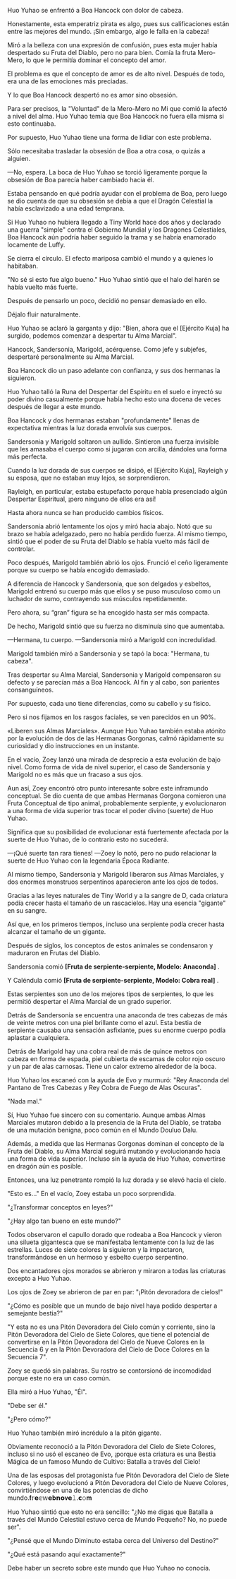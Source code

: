 
Huo Yuhao se enfrentó a Boa Hancock con dolor de cabeza.

Honestamente, esta emperatriz pirata es algo, pues sus calificaciones están entre las mejores del mundo. ¡Sin embargo, algo le falla en la cabeza!

Miró a la belleza con una expresión de confusión, pues esta mujer había despertado su Fruta del Diablo, pero no para bien. Comía la fruta Mero-Mero, lo que le permitía dominar el concepto del amor.

El problema es que el concepto de amor es de alto nivel. Después de todo, era una de las emociones más preciadas.

Y lo que Boa Hancock despertó no es amor sino obsesión.

Para ser precisos, la "Voluntad" de la Mero-Mero no Mi que comió la afectó a nivel del alma. Huo Yuhao temía que Boa Hancock no fuera ella misma si esto continuaba.

Por supuesto, Huo Yuhao tiene una forma de lidiar con este problema.

Sólo necesitaba trasladar la obsesión de Boa a otra cosa, o quizás a alguien.

—No, espera. La boca de Huo Yuhao se torció ligeramente porque la obsesión de Boa parecía haber cambiado hacia él.

Estaba pensando en qué podría ayudar con el problema de Boa, pero luego se dio cuenta de que su obsesión se debía a que el Dragón Celestial la había esclavizado a una edad temprana.

Si Huo Yuhao no hubiera llegado a Tiny World hace dos años y declarado una guerra "simple" contra el Gobierno Mundial y los Dragones Celestiales, Boa Hancock aún podría haber seguido la trama y se habría enamorado locamente de Luffy.

Se cierra el círculo. El efecto mariposa cambió el mundo y a quienes lo habitaban.

"No sé si esto fue algo bueno." Huo Yuhao sintió que el halo del harén se había vuelto más fuerte.

Después de pensarlo un poco, decidió no pensar demasiado en ello.

Déjalo fluir naturalmente.

Huo Yuhao se aclaró la garganta y dijo: "Bien, ahora que el [Ejército Kuja] ha surgido, podemos comenzar a despertar tu Alma Marcial".

Hancock, Sandersonia, Marigold, acérquense. Como jefe y subjefes, despertaré personalmente su Alma Marcial.

Boa Hancock dio un paso adelante con confianza, y sus dos hermanas la siguieron.

Huo Yuhao talló la Runa del Despertar del Espíritu en el suelo e inyectó su poder divino casualmente porque había hecho esto una docena de veces después de llegar a este mundo.

Boa Hancock y dos hermanas estaban "profundamente" llenas de expectativa mientras la luz dorada envolvía sus cuerpos.

Sandersonia y Marigold soltaron un aullido. Sintieron una fuerza invisible que les amasaba el cuerpo como si jugaran con arcilla, dándoles una forma más perfecta.

Cuando la luz dorada de sus cuerpos se disipó, el [Ejército Kuja], Rayleigh y su esposa, que no estaban muy lejos, se sorprendieron.

Rayleigh, en particular, estaba estupefacto porque había presenciado algún Despertar Espiritual, ¡pero ninguno de ellos era así!

Hasta ahora nunca se han producido cambios físicos.

Sandersonia abrió lentamente los ojos y miró hacia abajo. Notó que su brazo se había adelgazado, pero no había perdido fuerza. Al mismo tiempo, sintió que el poder de su Fruta del Diablo se había vuelto más fácil de controlar.

Poco después, Marigold también abrió los ojos. Frunció el ceño ligeramente porque su cuerpo se había encogido demasiado.

A diferencia de Hancock y Sandersonia, que son delgados y esbeltos, Marigold entrenó su cuerpo más que ellos y se puso musculoso como un luchador de sumo, contrayendo sus músculos repetidamente.

Pero ahora, su “gran” figura se ha encogido hasta ser más compacta.

De hecho, Marigold sintió que su fuerza no disminuía sino que aumentaba.

—Hermana, tu cuerpo. —Sandersonia miró a Marigold con incredulidad.

Marigold también miró a Sandersonia y se tapó la boca: "Hermana, tu cabeza".

Tras despertar su Alma Marcial, Sandersonia y Marigold compensaron su defecto y se parecían más a Boa Hancock. Al fin y al cabo, son parientes consanguíneos.

Por supuesto, cada uno tiene diferencias, como su cabello y su físico.

Pero si nos fijamos en los rasgos faciales, se ven parecidos en un 90%.

«Liberen sus Almas Marciales». Aunque Huo Yuhao también estaba atónito por la evolución de dos de las Hermanas Gorgonas, calmó rápidamente su curiosidad y dio instrucciones en un instante.

En el vacío, Zoey lanzó una mirada de desprecio a esta evolución de bajo nivel. Como forma de vida de nivel superior, el caso de Sandersonia y Marigold no es más que un fracaso a sus ojos.

Aun así, Zoey encontró otro punto interesante sobre este inframundo conceptual. Se dio cuenta de que ambas Hermanas Gorgona comieron una Fruta Conceptual de tipo animal, probablemente serpiente, y evolucionaron a una forma de vida superior tras tocar el poder divino (suerte) de Huo Yuhao.

Significa que su posibilidad de evolucionar está fuertemente afectada por la suerte de Huo Yuhao, de lo contrario esto no sucederá.

—¡Qué suerte tan rara tienes! —Zoey lo notó, pero no pudo relacionar la suerte de Huo Yuhao con la legendaria Época Radiante.

Al mismo tiempo, Sandersonia y Marigold liberaron sus Almas Marciales, y dos enormes monstruos serpentinos aparecieron ante los ojos de todos.

Gracias a las leyes naturales de Tiny World y a la sangre de D, cada criatura podía crecer hasta el tamaño de un rascacielos. Hay una esencia "gigante" en su sangre.

Así que, en los primeros tiempos, incluso una serpiente podía crecer hasta alcanzar el tamaño de un gigante.

Después de siglos, los conceptos de estos animales se condensaron y maduraron en Frutas del Diablo.

Sandersonia comió **[Fruta de serpiente-serpiente, Modelo: Anaconda]** .

Y Caléndula comió **[Fruta de serpiente-serpiente, Modelo: Cobra real]** .

Estas serpientes son uno de los mejores tipos de serpientes, lo que les permitió despertar el Alma Marcial de un grado superior.

Detrás de Sandersonia se encuentra una anaconda de tres cabezas de más de veinte metros con una piel brillante como el azul. Esta bestia de serpiente causaba una sensación asfixiante, pues su enorme cuerpo podía aplastar a cualquiera.

Detrás de Marigold hay una cobra real de más de quince metros con cabeza en forma de espada, piel cubierta de escamas de color rojo oscuro y un par de alas carnosas. Tiene un calor extremo alrededor de la boca.

Huo Yuhao los escaneó con la ayuda de Evo y murmuró: "Rey Anaconda del Pantano de Tres Cabezas y Rey Cobra de Fuego de Alas Oscuras".

"Nada mal."

Sí, Huo Yuhao fue sincero con su comentario. Aunque ambas Almas Marciales mutaron debido a la presencia de la Fruta del Diablo, se trataba de una mutación benigna, poco común en el Mundo Douluo Dalu.

Además, a medida que las Hermanas Gorgonas dominan el concepto de la Fruta del Diablo, su Alma Marcial seguirá mutando y evolucionando hacia una forma de vida superior. Incluso sin la ayuda de Huo Yuhao, convertirse en dragón aún es posible.

Entonces, una luz penetrante rompió la luz dorada y se elevó hacia el cielo.

"Esto es..." En el vacío, Zoey estaba un poco sorprendida.

"¿Transformar conceptos en leyes?"

"¿Hay algo tan bueno en este mundo?"

Todos observaron el capullo dorado que rodeaba a Boa Hancock y vieron una silueta gigantesca que se manifestaba lentamente con la luz de las estrellas. Luces de siete colores la siguieron y la impactaron, transformándose en un hermoso y esbelto cuerpo serpentino.

Dos encantadores ojos morados se abrieron y miraron a todas las criaturas excepto a Huo Yuhao.

Los ojos de Zoey se abrieron de par en par: "¡Pitón devoradora de cielos!"

"¿Cómo es posible que un mundo de bajo nivel haya podido despertar a semejante bestia?"

"Y esta no es una Pitón Devoradora del Cielo común y corriente, sino la Pitón Devoradora del Cielo de Siete Colores, que tiene el potencial de convertirse en la Pitón Devoradora del Cielo de Nueve Colores en la Secuencia 6 y en la Pitón Devoradora del Cielo de Doce Colores en la Secuencia 7".

Zoey se quedó sin palabras. Su rostro se contorsionó de incomodidad porque este no era un caso común.

Ella miró a Huo Yuhao, "Él".

"Debe ser él."

"¿Pero cómo?"

Huo Yuhao también miró incrédulo a la pitón gigante.

Obviamente reconoció a la Pitón Devoradora del Cielo de Siete Colores, incluso si no usó el escaneo de Evo, ¡porque esta criatura es una Bestia Mágica de un famoso Mundo de Cultivo: Batalla a través del Cielo!

Una de las esposas del protagonista fue Pitón Devoradora del Cielo de Siete Colores, y luego evolucionó a Pitón Devoradora del Cielo de Nueve Colores, convirtiéndose en una de las potencias de dicho mundo.𝐟𝕣𝗲𝕖𝕨𝗲𝐛𝗻𝗼𝐯𝗲𝚕.𝗰𝚘𝐦

Huo Yuhao sintió que esto no era sencillo: "¿No me digas que Batalla a través del Mundo Celestial estuvo cerca de Mundo Pequeño? No, no puede ser".

"¿Pensé que el Mundo Diminuto estaba cerca del Universo del Destino?"

"¿Qué está pasando aquí exactamente?"

Debe haber un secreto sobre este mundo que Huo Yuhao no conocía.